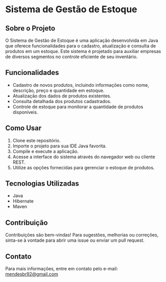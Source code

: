 # Sistema de Gestão de Estoque

## Sobre o Projeto

O Sistema de Gestão de Estoque é uma aplicação desenvolvida em Java que oferece funcionalidades para o cadastro, atualização e consulta de produtos em um estoque. Este sistema é projetado para auxiliar empresas de diversos segmentos no controle eficiente de seu inventário.

## Funcionalidades

- Cadastro de novos produtos, incluindo informações como nome, descrição, preço e quantidade em estoque.
- Atualização dos dados de produtos existentes.
- Consulta detalhada dos produtos cadastrados.
- Controle de estoque para monitorar a quantidade de produtos disponíveis.

## Como Usar

1. Clone este repositório.
2. Importe o projeto para sua IDE Java favorita.
3. Compile e execute a aplicação.
4. Acesse a interface do sistema através do navegador web ou cliente REST.
5. Utilize as opções fornecidas para gerenciar o estoque de produtos.

## Tecnologias Utilizadas

- Java
- Hibernate
- Maven

## Contribuição

Contribuições são bem-vindas! Para sugestões, melhorias ou correções, sinta-se à vontade para abrir uma issue ou enviar um pull request.

## Contato

Para mais informações, entre em contato pelo e-mail: mendesbr92@gmail.com

